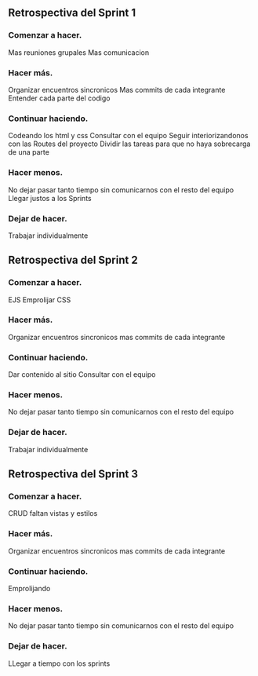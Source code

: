 ## Retrospectiva del Sprint 1

### Comenzar a hacer.
Mas reuniones grupales
Mas comunicacion

### Hacer más.
Organizar encuentros sincronicos
Mas commits de cada integrante
Entender cada parte del codigo

### Continuar haciendo.
Codeando los html y css
Consultar con el equipo
Seguir interiorizandonos con las Routes del proyecto
Dividir las tareas para que no haya sobrecarga de una parte


### Hacer menos.
No dejar pasar tanto tiempo sin comunicarnos con el resto del equipo
Llegar justos a los Sprints

### Dejar de hacer.
Trabajar individualmente





## Retrospectiva del Sprint 2

### Comenzar a hacer.
EJS
Emprolijar CSS

### Hacer más.
Organizar encuentros sincronicos
mas commits de cada integrante

### Continuar haciendo.
Dar contenido al sitio
Consultar con el equipo

### Hacer menos.
No dejar pasar tanto tiempo sin comunicarnos con el resto del equipo

### Dejar de hacer.
Trabajar individualmente





## Retrospectiva del Sprint 3

### Comenzar a hacer.
CRUD
faltan vistas y estilos

### Hacer más.
Organizar encuentros sincronicos
mas commits de cada integrante

### Continuar haciendo.
Emprolijando

### Hacer menos.
No dejar pasar tanto tiempo sin comunicarnos con el resto del equipo

### Dejar de hacer.
LLegar a tiempo con los sprints